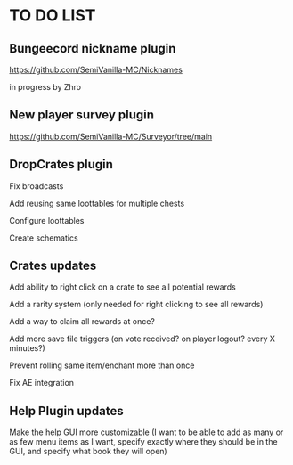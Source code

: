 # TO DO LIST

## Bungeecord nickname plugin

https://github.com/SemiVanilla-MC/Nicknames

in progress by Zhro

## New player survey plugin

https://github.com/SemiVanilla-MC/Surveyor/tree/main

## DropCrates plugin

Fix broadcasts

Add reusing same loottables for multiple chests

Configure loottables

Create schematics

## Crates updates

Add ability to right click on a crate to see all potential rewards

Add a rarity system (only needed for right clicking to see all rewards)

Add a way to claim all rewards at once?

Add more save file triggers (on vote received? on player logout? every X minutes?)

Prevent rolling same item/enchant more than once

Fix AE integration

## Help Plugin updates

Make the help GUI more customizable (I want to be able to add as many or as few menu items as I want, specify exactly where they should be in the GUI, and specify what book they will open)
